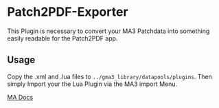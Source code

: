 # Patch2PDF-Exporter

This Plugin is necessary to convert your MA3 Patchdata into something easily readable for the Patch2PDF app.

## Usage

Copy the .xml and .lua files to ```../gma3_library/datapools/plugins```. Then simply Import your the Lua Plugin via the MA3 import Menu.<br>

[MA Docs](https://help2.malighting.com/Page/grandMA3/Plugins/en/1.9#toc_header_anchor_7)
